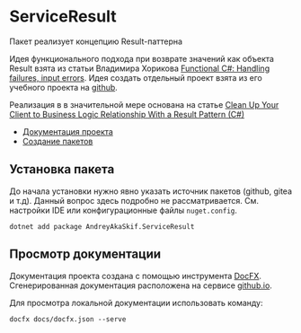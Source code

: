 # ServiceResult
Пакет реализует концепцию Result-паттерна

Идея функционального подхода при возврате значений как объекта Result взята из статьи Владимира Хорикова [Functional C#: Handling failures, input errors](https://enterprisecraftsmanship.com/posts/functional-c-handling-failures-input-errors/). Идея создать отдельный проект взята из его учебного проекта на [github](https://github.com/vkhorikov/CSharpFunctionalExtensions).

Реализация в в значительной мере основана на статье [Clean Up Your Client to Business Logic Relationship With a Result Pattern (C#)](https://alexdunn.org/2019/02/25/clean-up-your-client-to-business-logic-relationship-with-a-result-pattern-c/)

- [Документация проекта](https://andrey-aka-skif.github.io/AndreyAkaSkif.ServiceResult/)
- [Создание пакетов](docs/articles/Nuget/create-package.md)


## Установка пакета

До начала установки нужно явно указать источник пакетов (github, gitea и т.д). Данный вопрос здесь подробно не рассматривается. См. настройки IDE или конфигурационные файлы `nuget.config`.

```shell
dotnet add package AndreyAkaSkif.ServiceResult
```

## Просмотр документации

Документация проекта создана с помощью инструмента [DocFX](https://github.com/dotnet/docfx). Сгенерированная документация расположена на сервисе [github.io](https://andrey-aka-skif.github.io/AndreyAkaSkif.ServiceResult/).

Для просмотра локальной документации использовать команду:
```shell
docfx docs/docfx.json --serve
```
